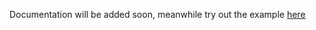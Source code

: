 Documentation will be added soon, meanwhile try out the example [here](https://pub.dev/packages/dx_shell/example)
